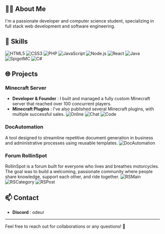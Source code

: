 ## 👨‍💻 About Me
I'm a passionate developer and computer science student, specializing in full stack web development and software engineering.

## 🔧 Skills
![HTML5](https://img.shields.io/badge/-HTML5-E34F26?style=flat-square&logo=html5&logoColor=white)
![CSS3](https://img.shields.io/badge/-CSS3-1572B6?style=flat-square&logo=css3&logoColor=white)
![PHP](https://img.shields.io/badge/-PHP-777BB4?style=flat-square&logo=php&logoColor=white)
![JavaScript](https://img.shields.io/badge/-JavaScript-F7DF1E?style=flat-square&logo=javascript&logoColor=black)
![Node.js](https://img.shields.io/badge/-Node.js-339933?style=flat-square&logo=node.js&logoColor=white)
![React](https://img.shields.io/badge/-React-61DAFB?style=flat-square&logo=react&logoColor=black)
![Java](https://img.shields.io/badge/-Java-ED8B00?style=flat-square&logo=java&logoColor=white)
![SpigotMC](https://img.shields.io/badge/-SpigotMC-F76902?style=flat-square&logo=spigotmc&logoColor=white)
![C#](https://img.shields.io/badge/-C%23-239120?style=flat-square&logo=c-sharp&logoColor=white)

## 🌐 Projects

### Minecraft Server
- **Developer & Founder** : I built and managed a fully custom Minecraft server that reached over 100 concurrent players.
- **Minecraft Plugins** : I've also published several Minecraft plugins, with multiple successful sales.
![Online](https://i.ibb.co/N6Lpm5sF/image.png)
![Chat](https://i.imgur.com/6LXl276.png)
![Code](https://i.imgur.com/aYGwQ5S.png)

### DocAutomation
A tool designed to streamline repetitive document generation in business and administrative processes using reusable templates.
![DocAutomation](https://i.imgur.com/4kr5byr.png)

### Forum RollinSpot
RollinSpot is a forum built for everyone who lives and breathes motorcycles. The goal was to build a welcoming, passionate community where people share knowledge, support each other, and ride together.
![RSMain](https://i.imgur.com/K4fMMhr.png)
![RSCategory](https://i.imgur.com/m8ud4qi.png)
![RSPost](https://i.imgur.com/bD51cbG.png)

## 📫 Contact
- **Discord** : odeur

---

Feel free to reach out for collaborations or any questions! 🚀
